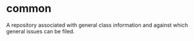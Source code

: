 # common

A repository associated with general class information and against which general issues can be filed.
